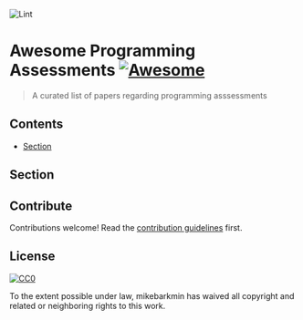![Lint](https://github.com/mikebarkmin/awesome-programming-assessments/workflows/Lint/badge.svg)

# Awesome Programming Assessments [![Awesome](https://awesome.re/badge-flat.svg)](https://awesome.re)

 > A curated list of papers regarding programming asssessments

## Contents

- [Section](#section)

## Section


## Contribute

Contributions welcome! Read the [contribution guidelines](contributing.md) first.


## License

[![CC0](https://mirrors.creativecommons.org/presskit/buttons/88x31/svg/cc-zero.svg)](https://creativecommons.org/publicdomain/zero/1.0)

To the extent possible under law, mikebarkmin has waived all copyright and
related or neighboring rights to this work.
